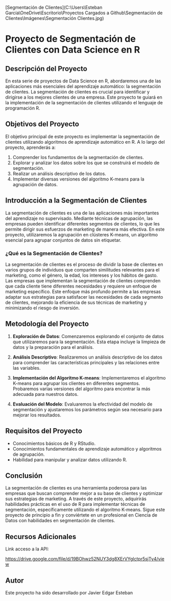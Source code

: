 [Segmentación de Clientes](C:\Users\Esteban García\OneDrive\Escritorio\Proyectos Cargados a Github\Segmentación de Clientes\Imágenes\Segmentación Clientes.jpg)

# Proyecto de Segmentación de Clientes con Data Science en R

## Descripción del Proyecto

En esta serie de proyectos de Data Science en R, abordaremos una de las aplicaciones más esenciales del aprendizaje automático: la segmentación de clientes. La segmentación de clientes es crucial para identificar y dirigirse a los mejores clientes de una empresa. Este proyecto te guiará en la implementación de la segmentación de clientes utilizando el lenguaje de programación R.

## Objetivos del Proyecto

El objetivo principal de este proyecto es implementar la segmentación de clientes utilizando algoritmos de aprendizaje automático en R. A lo largo del proyecto, aprenderás a:

1. Comprender los fundamentos de la segmentación de clientes.
2. Explorar y analizar los datos sobre los que se construirá el modelo de segmentación.
3. Realizar un análisis descriptivo de los datos.
4. Implementar diversas versiones del algoritmo K-means para la agrupación de datos.

## Introducción a la Segmentación de Clientes

La segmentación de clientes es una de las aplicaciones más importantes del aprendizaje no supervisado. Mediante técnicas de agrupación, las empresas pueden identificar diferentes segmentos de clientes, lo que les permite dirigir sus esfuerzos de marketing de manera más efectiva. En este proyecto, utilizaremos la agrupación en clústeres K-means, un algoritmo esencial para agrupar conjuntos de datos sin etiquetar.

### ¿Qué es la Segmentación de Clientes?

La segmentación de clientes es el proceso de dividir la base de clientes en varios grupos de individuos que comparten similitudes relevantes para el marketing, como el género, la edad, los intereses y los hábitos de gasto. Las empresas que implementan la segmentación de clientes comprenden que cada cliente tiene diferentes necesidades y requiere un enfoque de marketing específico. Este enfoque más profundo permite a las empresas adaptar sus estrategias para satisfacer las necesidades de cada segmento de clientes, mejorando la eficiencia de sus técnicas de marketing y minimizando el riesgo de inversión.

## Metodología del Proyecto

1. **Exploración de Datos**: Comenzaremos explorando el conjunto de datos que utilizaremos para la segmentación. Esta etapa incluye la limpieza de datos y la preparación para el análisis.
   
2. **Análisis Descriptivo**: Realizaremos un análisis descriptivo de los datos para comprender las características principales y las relaciones entre las variables.

3. **Implementación del Algoritmo K-means**: Implementaremos el algoritmo K-means para agrupar los clientes en diferentes segmentos. Probaremos varias versiones del algoritmo para encontrar la más adecuada para nuestros datos.

4. **Evaluación del Modelo**: Evaluaremos la efectividad del modelo de segmentación y ajustaremos los parámetros según sea necesario para mejorar los resultados.

## Requisitos del Proyecto

- Conocimientos básicos de R y RStudio.
- Conocimientos fundamentales de aprendizaje automático y algoritmos de agrupación.
- Habilidad para manipular y analizar datos utilizando R.

## Conclusión

La segmentación de clientes es una herramienta poderosa para las empresas que buscan comprender mejor a su base de clientes y optimizar sus estrategias de marketing. A través de este proyecto, adquirirás habilidades prácticas en el uso de R para implementar técnicas de segmentación, específicamente utilizando el algoritmo K-means. Sigue este proyecto de principio a fin y conviértete en un profesional en Ciencia de Datos con habilidades en segmentación de clientes.

## Recursos Adicionales

Link acceso a la API:

https://drive.google.com/file/d/19BOhwz52NUY3dg8XErVYglctpr5sjTy4/view

## Autor

Este proyecto ha sido desarrollado por Javier Edgar Esteban

